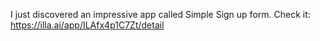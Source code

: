 I just discovered an impressive app called Simple Sign up form. 
Check it: https://illa.ai/app/ILAfx4p1C7Zt/detail
